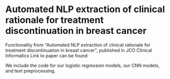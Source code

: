 # Automated NLP extraction of clinical rationale for treatment discontinuation in breast cancer
Functionality from "Automated NLP extraction of clinical rationale for treatment discontinuation in breast cancer", published in JCO Clinical Informatics
Link to paper can be found: <here>
  
We include the code for our logistic regression models, our CNN models, and text preprocessing.
